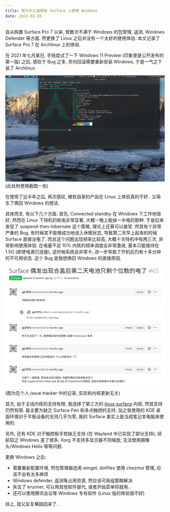 ```yaml
---
title: 我为什么选择在 Surface 上使用 Windows
date: 2022-02-26
---
```


自从购置 Surface Pro 7 以来, 曾数次不满于 Windows 的包管理, 遥测, Windows Defender 等方面. 然更换了 Linux 之后并没有一个太好的使用体验. 本文记录了 Surface Pro 7 在 Archlinux 上的体验.

<!-- more -->


在 2021 年七月某日, 手贱尝试了一下 Windows 11 Preview (印象里是公开发布的第一版) 之后, 感叹于 Bug 之多, 奈何回滚需要重新安装 Windows, 于是一气之下装了 Archlinux.

![img](Surface_on_linux.assets/8a7b6609572d402bb2b747b706ef0c62.png)(此处附使用截图一张)

在使用了近半年之后, 再次感叹, 微软自家的产品在 Linux 上体验真的不好.. 又萌生了换回 Windows 的想法.

具体而言, 有以下几个方面. 首先, Connected standby 在 Windows 下工作地很好, 然而在 Linux 下待机的耗电非常显著, 大概一晚上能掉一半电的那种. 于是后来发现了 suspend-then-hibernate 这个策略, 理论上还算可以接受. 然其有个非常严重的 Bug, 有时候其不能够成功地进入休眠状态, 导致第二天早上起来的时候 Surface 直接没电了. 而且这个问题出现频率比较高, 大概十次待机中有两三次, 非常影响使用体验. 在电量不足 10% 内核的频率调度会非常激进, 基本只能维持在 1.5G (即使电源已连接), 这时候系统会非常卡, 进一步导致了开机后仍有十多分钟的不可用状态. 这个 Bug 是我想换回 Windows 的直接原因.

![image-20220226111426078](Surface_on_linux.assets/image-20220226111426078.png)
(图为在个人 issue tracker 中的记录, 实际和内核更新无关)

其次, 由于主线内核的支持有限, 我选择了第三方的 [linux-surface](https://github.com/linux-surface/linux-surface) 内核, 然其支持仍然有限. 最主要为缺乏 Surface Pen 和多点触控的支持. 加之我使用的 KDE 桌面环境对于平板设备的支持几乎为零, 我的 Surface 事实上是当成笔记本电脑来使用的.

另外, 还有 KDE 对于触控板手势缺乏支持 (在 Wayland 中已实现了部分支持); 续航较之 Windows 差了很多; Xorg 不支持多显示器不同缩放; 无法使用摄像头/Windows Hello 等等问题.

更换 Windows 之后:
- 需要重新配置环境, 然包管理器选用 winget, dotfiles 使用 chezmoi 管理, 应该不会有太多麻烦
- Windows defender, 遥测等占用资源, 然应该可用组策略解决
- 失去了 krunner, 可以用其他软件替代, 或者开始菜单将就用..
- 还可以使用腾讯会议等 Windows 专有软件 (Linux 版的体验很不好)

综上, 我又反复横跳回来了..